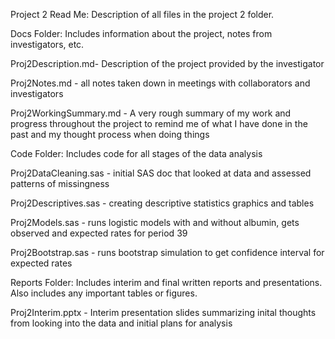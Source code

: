 Project 2 Read Me: 
Description of all files in the project 2 folder.

Docs Folder: Includes information about the project, notes from investigators, etc.

Proj2Description.md- Description of the project provided by the investigator

Proj2Notes.md - all notes taken down in meetings with collaborators and investigators

Proj2WorkingSummary.md - A very rough summary of my work and progress throughout the project to remind me of what I have done in the past and my thought process when doing things

Code Folder: Includes code for all stages of the data analysis

Proj2DataCleaning.sas - initial SAS doc that looked at data and assessed patterns of missingness

Proj2Descriptives.sas - creating descriptive statistics graphics and tables

Proj2Models.sas - runs logistic models with and without albumin, gets observed and expected rates for period 39

Proj2Bootstrap.sas - runs bootstrap simulation to get confidence interval for expected rates

Reports Folder: Includes interim and final written reports and presentations. Also includes any important tables or figures. 

Proj2Interim.pptx - Interim presentation slides summarizing inital thoughts from looking into the data and initial plans for analysis